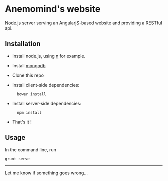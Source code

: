 # Anemomind's website

[Node.js](http://nodejs.org) server serving an AngularjS-based website and providing a RESTful api.


## Installation

- Install node.js, using [n](https://github.com/visionmedia/n) for example.
- Install [mongodb](http://docs.mongodb.org/manual/installation/)
- Clone this repo
- Install client-side dependencies:

		bower install

- Install server-side dependencies:

		npm install

- That's it !


## Usage

In the command line, run

	grunt serve

***

Let me know if something goes wrong...
